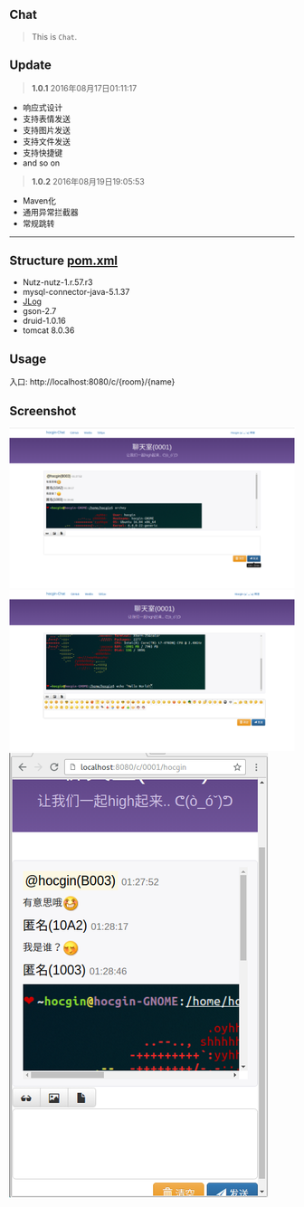 ## Chat
> This is `Chat`.

## Update
> **1.0.1** 2016年08月17日01:11:17

- 响应式设计
- 支持表情发送
- 支持图片发送
- 支持文件发送
- 支持快捷键
- and so on

> **1.0.2** 2016年08月19日19:05:53

- Maven化
- 通用异常拦截器
- 常规跳转


-------------------------------------
## Structure [pom.xml](https://github.com/hocgin/ChatHTML/blob/master/pom.xml)
- Nutz-nutz-1.r.57.r3
- mysql-connector-java-5.1.37
- [JLog](https://github.com/hocgin/JLog)
- gson-2.7
- druid-1.0.16
- tomcat 8.0.36

## Usage
入口: http://localhost:8080/c/{room}/{name}

## Screenshot
![image](screenshot/1.png)
![image](screenshot/2.png)
![image](screenshot/3.png)